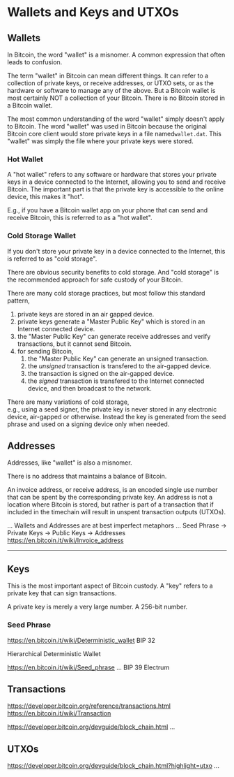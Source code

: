 # Wallets and Keys and UTXOs

## Wallets

In Bitcoin, the word "wallet" is a misnomer. A common expression that often leads to confusion.

The term "wallet" in Bitcoin can mean different things.
 It can refer to a collection of private keys, 
 or receive addresses,
 or UTXO sets,
 or as the hardware or software to manage any of the above.
But a Bitcoin wallet is most certainly NOT 
 a collection of your Bitcoin. 
There is no Bitcoin stored in a Bitcoin wallet.

The most common understanding of the word "wallet" simply doesn't apply to Bitcoin.
 The word "wallet" was used in Bitcoin because the original Bitcoin core client would store private keys in a file named`wallet.dat`.
 This "wallet" was simply the file where your private keys were stored.

### Hot Wallet

A "hot wallet" refers to any software or hardware that stores your private keys in a device connected to the Internet, 
 allowing you to send and receive Bitcoin.
The important part is that the private key is accessible to the online device, this makes it "hot".

E.g., if you have a Bitcoin wallet app on your phone that can send and receive Bitcoin, 
 this is referred to as a "hot wallet".

### Cold Storage Wallet

If you don't store your private key in a device connected to the Internet, 
 this is referred to as "cold storage".

There are obvious security benefits to cold storage.
 And "cold storage" is the recommended approach for safe custody of your Bitcoin.

There are many cold storage practices, 
 but most follow this standard pattern,

1. private keys are stored in an air gapped device.
1. private keys generate a "Master Public Key" which is stored in an Internet connected device.
1. the "Master Public Key" can generate receive addresses and verify transactions, but it cannot send Bitcoin.
1. for sending Bitcoin,
    1. the "Master Public Key" can generate an unsigned transaction.
    1. the *unsigned* transaction is transfered to the air-gapped device.
    1. the transaction is signed on the air-gapped device.
    1. the *signed* transaction is transfered to the Internet connected device, and then broadcast to the network.

There are many variations of cold storage,  
 e.g., using a seed signer, the private key is never stored in any electronic device, air-gapped or otherwise.
 Instead the key is generated from the seed phrase and used on a signing device only when needed. 


## Addresses

Addresses, like "wallet" is also a misnomer.

There is no address that maintains a balance of Bitcoin.

An invoice address, or receive address, 
 is an encoded single use number that can be spent by the corresponding private key.
 An address is not a location where Bitcoin is stored, 
 but rather is part of a transaction that if included in the timechain will result in unspent transaction outputs (UTXOs).

...
Wallets and Addresses are at best imperfect metaphors
...
Seed Phrase -> Private Keys -> Public Keys -> Addresses
https://en.bitcoin.it/wiki/Invoice_address


---



## Keys

This is the most important aspect of Bitcoin custody. 
 A "key" refers to a private key that can sign transactions.

A private key is merely a very large number. A 256-bit number.

### Seed Phrase

https://en.bitcoin.it/wiki/Deterministic_wallet
BIP 32

Hierarchical Deterministic Wallet

https://en.bitcoin.it/wiki/Seed_phrase
...
BIP 39
Electrum


## Transactions

https://developer.bitcoin.org/reference/transactions.html
https://en.bitcoin.it/wiki/Transaction

https://developer.bitcoin.org/devguide/block_chain.html
...


## UTXOs

https://developer.bitcoin.org/devguide/block_chain.html?highlight=utxo
...
